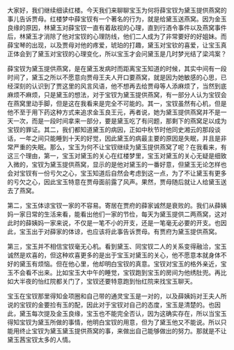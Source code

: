 
大家好，我们继续细读红楼。今天我们来聊聊宝玉为何将薛宝钗为黛玉提供燕窝的事儿告诉贾母。红楼梦中薛宝钗有一个著名的行为，就是给黛玉送燕窝。因为金玉良缘的原因，林黛玉对薛宝钗一直有着敌视的心理，直到行酒令事件以及燕窝事件后，林黛玉才消除了他对宝钗的心理防线，他们二人成为了非常要好的好姐妹。而薛宝琴的出现，以及贾母对他的疼爱，琥珀的打趣，黛玉对宝钦的喜爱，让宝玉真正体会到了黛玉对宝钗的心理变化，所以宝玉才会问黛玉是几时梦光结了梁鸿案？

薛宝钗为黛玉提供燕窝，是在黛玉发病时而距离宝玉知道的时候，其实中间有一段时间了，黛玉之所以不愿意向贾母王夫人开口要燕窝，就是因为她敏感的心思，已经深刻的认识到了贾这里的风言风语，他不想再去给贾母等人添麻烦了，当然到底麻烦不麻烦，只是黛玉的想法，对于宝钗为黛玉提供燕窝，有一部分人认为宝钗会在燕窝里动手脚，但是这在我看来是完全不可能的。其一，宝钗虽然有心机，但是他不至于用下药这种方式来追求金玉良王元，再者说，她为黛玉提供燕窝并不是一天一次，而是一段时间拿来一部分，要是黛玉吃了有问题，那剩下的燕窝足以成为宝钗的罪证。其二，我们都知道黛玉的病因，正如中秋节时他同史湘云的那段谈话，一年之间只能睡到十天的好觉，因此黛玉的病最主要的原因是失眠，并且是非常严重的失眠。那么，宝玉为何不让宝钗继续为黛玉提供燕窝了呢？在我看来，有这三个理由，第一，宝玉对黛玉的关心在红楼梦里，宝玉对黛玉的关心无疑是细致入微的，宝钗为黛玉提供燕窝，显示的是他对黛玉的一番好意，但黛玉无论怎样也会对宝钗有一份亏欠之心，宝玉知道后自然会考虑到这一点，为了不让黛玉有更多的亏欠之心，因此宝玉特意在贾母面前露了风声。果然，贾母随后就让人给黛玉送去了燕窝。

第二，宝玉体谅宝钗一家的不容易。寄居在贾府的薛家诚然是衰败的。我们从薛姨妈一家日常的生活来看，能看出他们一家的节俭，每天为黛玉提供二两燕窝，这对此时的薛姨妈一家来说，不仅是一笔不小的开支，还是一笔毫无必要的开支。也因此，宝玉出于对薛家的体谅，也应该将此事告诉贾母。有贾府为黛玉提供燕窝。

第三，宝玉并不相信宝钗毫无心机。看到黛玉、同宝钗二人的关系变得融洽，宝玉诚然是欢喜的，但这种欢喜更多的是出于宝玉对黛玉的关心，他不愿意本就身体不好的黛玉有烦恼。但在他心里，他却明白宝钗的真意。宝钗对宝玉的格外亲近，宝玉不会看不出来。比如宝玉大中午的睡觉，宝钗跑到宝玉的房间为他绣肚兜。再比如大半夜的怡红院都关门了，宝钗还要特意跑到怡红院来找宝玉聊天。

宝玉在宝钗那里得知金项圈和自己带的通灵宝玉是一对的，以及薛姨妈对王夫人所说的宝钗的金要捡有玉的配，因此对于宝钗对自己的态度，宝玉是清楚的。也因此，黛玉每次提及金玉良缘，宝玉也不能完全否认，因为这确实存在，所以当宝玉得知宝钗为黛玉所做的事情，他明白宝钗的用意，但为了黛玉他又不能说。所以只能用终止宝钗为黛玉黛玉提供燕窝的事，来做出自己能够做出的努力。那就是不让黛玉茜宝钗太多的人情。


